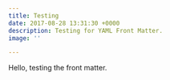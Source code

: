 ```yaml
---
title: Testing
date: 2017-08-28 13:31:30 +0000
description: Testing for YAML Front Matter.
image: ''

---
```



Hello, testing the front matter.